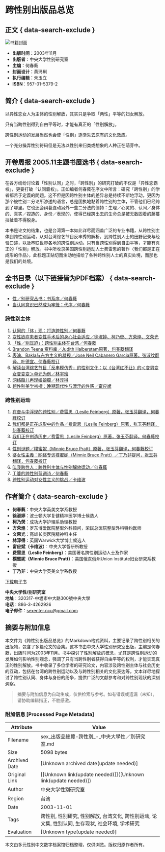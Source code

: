 # 跨性别出版品总览

## 正文 { data-search-exclude }


![书籍封面](bookcoverimages/0027.jpg)

- **出版时间**：2003年11月
- **出版者**：中央大学性别研究室
- **主编**：何春蕤
- **封面设计**：黄玛琍
- **执行编辑**：朱玉立
- **ISBN**：957-01-5379-2

## 简介 { data-search-exclude }

以异性恋女人为主体的性别解放，其实只是争取「两性」平等的妇女解放。

只有当跨性别得到自由平等时，才能有真正的「性别解放」。

跨性别运动的发展当然也会使「性别」逐渐失去原有的文化效应。

一个充分操弄性别符码但是无法以性别来归类或想象的人种正在萌芽中。

## 开卷周报 2005.11主题书展选书 { data-search-exclude }

在各方纷纷讨论着「性别认同」之时，「跨性别」的研究打破的不仅是「异性恋霸权」，更要打破「认同霸权」。正如编者何春蕤在序文中所言：研究「跨性别」的学者都苦于定義的問題。这不但是因跨性别主体的差异总是持续不断地浮动，更因为那个被性别二分论所渗透的语言，总是固执地黏着跨性别的主体，不管他们已经跨到了哪里。它也还会纠葛连动另外一些二分法的僵持：生理／心灵的、认同／身体的、真实／捏造的、身份／表现的，使得已经跨出去的生命总是被无数固着的藤蔓拉扯着不得脱身。

本书是论文的结集，也是台湾第一本如此详尽而涵盖广泛的专业书籍，从跨性别主体到跨性别运动，从对台湾综艺节目反串秀的解析，到跨性别人士的田野记录与经验口述，以及串联世界各地的跨性别运动。只有当跨性别得到自由平等，才能有真正的「性别」解放。书中所收录美国跨性别运动人士费雷思的著作〈我们都是正在成形的作品〉，此标题正贴切而生动地描绘了各种跨性别人士的真实处境，而那也是我们的处境。

## 全书目录（以下链接皆为PDF档案） { data-search-exclude }

- [性／别研究丛书：书系序／何春蕤](2003/transgender/pdf/00.pdf)
- [当认同意识已然成为牢笼：代序／何春蕤](2003/transgender/pdf/01.pdf)

### 跨性别主体

1. [认同的「体」现：打造跨性别／何春蕤](2003/transgender/pdf/02.pdf)
2. [变性欲症患者变性手术后的身心社会适应／徐淑婷、柯乃熒、方荣煌、文荣光](2003/transgender/pdf/03.pdf)
3. [「性／别压迫」：跨性别主体在台湾／何春蕤](2003/transgender/pdf/04.pdf)
4. [Brandon Teena 资料库／Judith Halberstam原著，何春蕤翻译](2003/transgender/pdf/05.pdf)
5. [表演、Bakla与东方主义的凝视／Jose Neil Cabanero Garcia原著，张淑纹翻译，叶德宣、何春蕤校订](2003/transgender/pdf/06.pdf)
6. [解读台湾综艺节目「反串模仿秀」的性别文化：以《台湾红不让》的＜变男变女变变变＞单元为例／林宇玲](2003/transgender/pdf/07.pdf)
7. [网络酷儿再现娘娘腔／林淳得](2003/transgender/pdf/08.pdf)
8. [跨性别美学初探：晚期现代性与漂浮的性感／甯应斌](2003/transgender/pdf/09.pdf)

### 跨性别运动

1. [在奋斗中浮现的跨性别／费雷思（Lesile Feinberg）原著，张玉芬翻译，何春蕤校订](2003/transgender/pdf/10.pdf)
2. [我们都是正在成形中的作品／费雷思（Lesile Feinberg）原著，张玉芬翻译，何春蕤校订](2003/transgender/pdf/11.pdf)
3. [我们正在创造历史／费雷思（Lesile Feinberg）原著，张玉芬翻译，何春蕤校订](2003/transgender/pdf/12.pdf)
4. [性别谜题／樸蜜妮（Minnie Bruce Pratt）原著，张玉芬翻译，何春蕤校订](2003/transgender/pdf/13.pdf)
5. [婆女性主義：网络专访樸蜜妮（Minnie Bruce Pratt）／丁乃非提问，张玉芬翻译，何春蕤校订](2003/transgender/pdf/14.pdf)
6. [叫我跨性人：跨性别主体与性别解放运动／何春蕤](2003/transgender/pdf/15.pdf)
7. [Ｔ婆的跨性别蓝调诗／何春蕤](2003/transgender/pdf/16.pdf)
8. [跨性别运动对女性主义的挑战／卡维波](2003/transgender/pdf/17.pdf)

## 作者简介 { data-search-exclude }

- **何春蕤**：中央大学英美文学系教授
- **徐淑婷**：波士顿大学复健精神医学博士候选人
- **柯乃熒**：成功大学护理系助理教授
- **方荣煌**：罗东博爱医院整型外科顾问，荣民总医院整型外科特约医师
- **文荣光**：高雄长庚医院精神科主任
- **林淳得**：英国Warwick大学博士候选人
- **甯应斌（卡维波）**：中央大学哲研所教授
- **费雷思（Leslie Feinberg）**：美国著名跨性别运动人士及作家
- **樸蜜妮（Minnie Bruce Pratt）**：美国俄亥俄州Union Institute妇女研究系教授
- **丁乃非**：中央大学英美文学系教授

[下载电子书](2003/transgender/pdf/跨性别.pdf)

**中央大学性/别研究室**  
**地址**：320317-中壢市中大路300號中央大學  
**电话**：886-3-4262926  
**电子邮件**：[sexenter.ncu@gmail.com](mailto:sexenter.ncu@gmail.com)
<!-- tcd_original_link https://sex.ncu.edu.tw/publication/book_common_27.html -->


## 摘要与附加信息

<!-- tcd_abstract -->
本文件为《跨性别出版品总览》的Markdown格式资料，主要记录了跨性别相关的出版物，包含了多篇论文的合集。这本书由中央大学性别研究室出版，主编是何春蕤，出版时间为2003年11月。书中探讨了性别解放的概念，尤其是跨性别运动的发展如何影响性别观念，强调了只有当跨性别者获得自由平等的权利，才能实现真正的性别解放。书中收录了多位学者的研究论文，内容涉及跨性别主体与社会历史的互动，包括在台湾的跨性别运动以及与跨性别相关的文化表达等。文本详尽地探讨了跨性别认同、身体与身份的纷争，提供广泛的文献参考和对跨性别现状的深刻洞察。
<!-- tcd_abstract_end -->

> 摘要与附加信息为自动生成，仅供检索与参考。如有错误或遗漏（未知），请协助编辑指正，不胜感激。

### 附加信息 [Processed Page Metadata]

| Attribute       | Value                                  |
|-----------------|----------------------------------------|
| Filename        | sex_出版品總覽-跨性別_-_中央大學性／別研究室.md                             |
| Size            | 5098 bytes                           |
| Archived Date   | [Unknown archived date(update needed)]                             |
| Original Link   | [[Unknown link(update needed)]]([Unknown link(update needed)])                       |
| Author          | 中央大学性别研究室                               |
| Region          | 台湾                               |
| Date            | 2003-11-01                                 |
| Tags            | 跨性别, 性别研究, 性别解放, 台湾文化, 跨性别运动, 论文集, 性别认同, 生存现状, 社会环境, 学术研究                                 |
| Evaluation            | [Unknown type(update needed)]                                 |
<!-- tcd_table_end -->

本文由多元性别中文数字档案馆归档整理，仅供浏览。版权归原作者所有。
